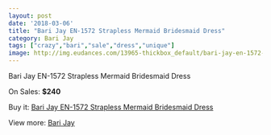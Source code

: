 ```yaml
---
layout: post
date: '2018-03-06'
title: "Bari Jay EN-1572 Strapless Mermaid Bridesmaid Dress"
category: Bari Jay
tags: ["crazy","bari","sale","dress","unique"]
image: http://img.eudances.com/13965-thickbox_default/bari-jay-en-1572-strapless-mermaid-bridesmaid-dress.jpg
---
```

Bari Jay EN-1572 Strapless Mermaid Bridesmaid Dress

On Sales: **$240**
<a href="https://www.eudances.com/en/bari-jay/4181-bari-jay-en-1572-strapless-mermaid-bridesmaid-dress.html"><amp-img layout="responsive" width="600" height="600" src="//img.eudances.com/13965-thickbox_default/bari-jay-en-1572-strapless-mermaid-bridesmaid-dress.jpg" alt="Bari Jay EN-1572 Strapless Mermaid Bridesmaid Dress 0" /></a>
<a href="https://www.eudances.com/en/bari-jay/4181-bari-jay-en-1572-strapless-mermaid-bridesmaid-dress.html"><amp-img layout="responsive" width="600" height="600" src="//img.eudances.com/13967-thickbox_default/bari-jay-en-1572-strapless-mermaid-bridesmaid-dress.jpg" alt="Bari Jay EN-1572 Strapless Mermaid Bridesmaid Dress 1" /></a>
<a href="https://www.eudances.com/en/bari-jay/4181-bari-jay-en-1572-strapless-mermaid-bridesmaid-dress.html"><amp-img layout="responsive" width="600" height="600" src="//img.eudances.com/13966-thickbox_default/bari-jay-en-1572-strapless-mermaid-bridesmaid-dress.jpg" alt="Bari Jay EN-1572 Strapless Mermaid Bridesmaid Dress 2" /></a>

Buy it: [Bari Jay EN-1572 Strapless Mermaid Bridesmaid Dress](https://www.eudances.com/en/bari-jay/4181-bari-jay-en-1572-strapless-mermaid-bridesmaid-dress.html "Bari Jay EN-1572 Strapless Mermaid Bridesmaid Dress")

View more: [Bari Jay](https://www.eudances.com/en/56-bari-jay "Bari Jay")